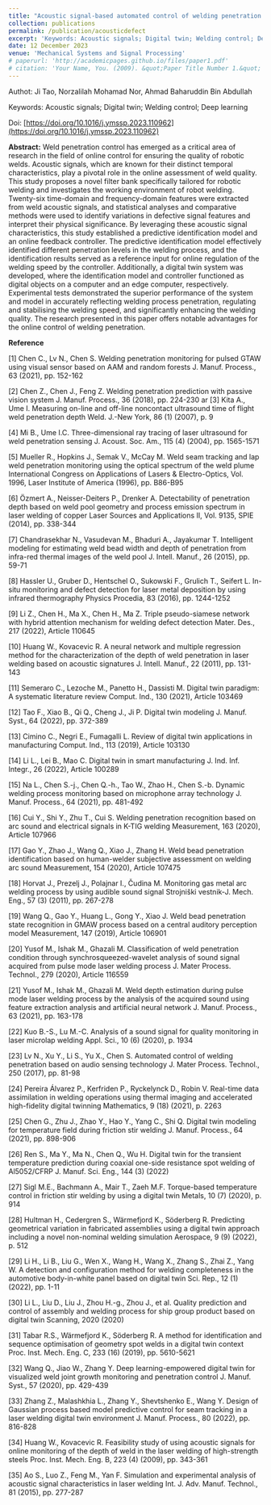 ```yaml
---
title: "Acoustic signal-based automated control of welding penetration using digital twin technology"
collection: publications
permalink: /publication/acousticdefect
excerpt: 'Keywords: Acoustic signals; Digital twin; Welding control; Deep learning'
date: 12 December 2023
venue: 'Mechanical Systems and Signal Processing'
# paperurl: 'http://academicpages.github.io/files/paper1.pdf'
# citation: 'Your Name, You. (2009). &quot;Paper Title Number 1.&quot; <i>Journal 1</i>. 1(1).'
---
```

Authot: Ji Tao, Norzalilah Mohamad Nor, Ahmad Baharuddin Bin Abdullah

Keywords: Acoustic signals; Digital twin; Welding control; Deep learning

Doi: [https://doi.org/10.1016/j.ymssp.2023.110962](https://doi.org/10.1016/j.ymssp.2023.110962)

**Abstract:**
Weld penetration control has emerged as a critical area of research in the field of online control 
for ensuring the quality of robotic welds. Acoustic signals, which are known for their distinct 
temporal characteristics, play a pivotal role in the online assessment of weld quality. This study 
proposes a novel filter bank specifically tailored for robotic welding and investigates the working 
environment of robot welding. Twenty-six time-domain and frequency-domain features were extracted 
from weld acoustic signals, and statistical analyses and comparative methods were used to identify 
variations in defective signal features and interpret their physical significance. By leveraging 
these acoustic signal characteristics, this study established a predictive identification model 
and an online feedback controller. The predictive identification model effectively identified 
different penetration levels in the welding process, and the identification results served as a 
reference input for online regulation of the welding speed by the controller. Additionally, a 
digital twin system was developed, where the identification model and controller functioned as 
digital objects on a computer and an edge computer, respectively. Experimental tests demonstrated 
the superior performance of the system and model in accurately reflecting welding process 
penetration, regulating and stabilising the welding speed, and significantly enhancing the 
welding quality. The research presented in this paper offers notable advantages for the online 
control of welding penetration.



**Reference**

[1]
Chen C., Lv N., Chen S.
Welding penetration monitoring for pulsed GTAW using visual sensor based on AAM and random forests
J. Manuf. Process., 63 (2021), pp. 152-162

[2]
Chen Z., Chen J., Feng Z.
Welding penetration prediction with passive vision system
J. Manuf. Process., 36 (2018), pp. 224-230
ar
[3]
Kita A., Ume I.
Measuring on-line and off-line noncontact ultrasound time of flight weld penetration depth
Weld. J.-New York, 86 (1) (2007), p. 9

[4]
Mi B., Ume I.C.
Three-dimensional ray tracing of laser ultrasound for weld penetration sensing
J. Acoust. Soc. Am., 115 (4) (2004), pp. 1565-1571

[5]
Mueller R., Hopkins J., Semak V., McCay M.
Weld seam tracking and lap weld penetration monitoring using the optical spectrum of the weld plume
International Congress on Applications of Lasers & Electro-Optics, Vol. 1996, Laser Institute of America (1996), pp. B86-B95

[6]
Özmert A., Neisser-Deiters P., Drenker A.
Detectability of penetration depth based on weld pool geometry and process emission spectrum in laser welding of copper
Laser Sources and Applications II, Vol. 9135, SPIE (2014), pp. 338-344

[7]
Chandrasekhar N., Vasudevan M., Bhaduri A., Jayakumar T.
Intelligent modeling for estimating weld bead width and depth of penetration from infra-red thermal images of the weld pool
J. Intell. Manuf., 26 (2015), pp. 59-71

[8]
Hassler U., Gruber D., Hentschel O., Sukowski F., Grulich T., Seifert L.
In-situ monitoring and defect detection for laser metal deposition by using infrared thermography
Physics Procedia, 83 (2016), pp. 1244-1252

[9]
Li Z., Chen H., Ma X., Chen H., Ma Z.
Triple pseudo-siamese network with hybrid attention mechanism for welding defect detection
Mater. Des., 217 (2022), Article 110645

[10]
Huang W., Kovacevic R.
A neural network and multiple regression method for the characterization of the depth of weld penetration in laser welding based on acoustic signatures
J. Intell. Manuf., 22 (2011), pp. 131-143

[11]
Semeraro C., Lezoche M., Panetto H., Dassisti M.
Digital twin paradigm: A systematic literature review
Comput. Ind., 130 (2021), Article 103469

[12]
Tao F., Xiao B., Qi Q., Cheng J., Ji P.
Digital twin modeling
J. Manuf. Syst., 64 (2022), pp. 372-389

[13]
Cimino C., Negri E., Fumagalli L.
Review of digital twin applications in manufacturing
Comput. Ind., 113 (2019), Article 103130

[14]
Li L., Lei B., Mao C.
Digital twin in smart manufacturing
J. Ind. Inf. Integr., 26 (2022), Article 100289

[15]
Na L., Chen S.-j., Chen Q.-h., Tao W., Zhao H., Chen S.-b.
Dynamic welding process monitoring based on microphone array technology
J. Manuf. Process., 64 (2021), pp. 481-492

[16]
Cui Y., Shi Y., Zhu T., Cui S.
Welding penetration recognition based on arc sound and electrical signals in K-TIG welding
Measurement, 163 (2020), Article 107966

[17]
Gao Y., Zhao J., Wang Q., Xiao J., Zhang H.
Weld bead penetration identification based on human-welder subjective assessment on welding arc sound
Measurement, 154 (2020), Article 107475

[18]
Horvat J., Prezelj J., Polajnar I., Čudina M.
Monitoring gas metal arc welding process by using audible sound signal
Strojniški vestnik-J. Mech. Eng., 57 (3) (2011), pp. 267-278

[19]
Wang Q., Gao Y., Huang L., Gong Y., Xiao J.
Weld bead penetration state recognition in GMAW process based on a central auditory perception model
Measurement, 147 (2019), Article 106901

[20]
Yusof M., Ishak M., Ghazali M.
Classification of weld penetration condition through synchrosqueezed-wavelet analysis of sound signal acquired from pulse mode laser welding process
J. Mater Process. Technol., 279 (2020), Article 116559

[21]
Yusof M., Ishak M., Ghazali M.
Weld depth estimation during pulse mode laser welding process by the analysis of the acquired sound using feature extraction analysis and artificial neural network
J. Manuf. Process., 63 (2021), pp. 163-178

[22]
Kuo B.-S., Lu M.-C.
Analysis of a sound signal for quality monitoring in laser microlap welding
Appl. Sci., 10 (6) (2020), p. 1934

[23]
Lv N., Xu Y., Li S., Yu X., Chen S.
Automated control of welding penetration based on audio sensing technology
J. Mater Process. Technol., 250 (2017), pp. 81-98

[24]
Pereira Álvarez P., Kerfriden P., Ryckelynck D., Robin V.
Real-time data assimilation in welding operations using thermal imaging and accelerated high-fidelity digital twinning
Mathematics, 9 (18) (2021), p. 2263

[25]
Chen G., Zhu J., Zhao Y., Hao Y., Yang C., Shi Q.
Digital twin modeling for temperature field during friction stir welding
J. Manuf. Process., 64 (2021), pp. 898-906

[26]
Ren S., Ma Y., Ma N., Chen Q., Wu H.
Digital twin for the transient temperature prediction during coaxial one-side resistance spot welding of Al5052/CFRP
J. Manuf. Sci. Eng., 144 (3) (2022)

[27]
Sigl M.E., Bachmann A., Mair T., Zaeh M.F.
Torque-based temperature control in friction stir welding by using a digital twin
Metals, 10 (7) (2020), p. 914

[28]
Hultman H., Cedergren S., Wärmefjord K., Söderberg R.
Predicting geometrical variation in fabricated assemblies using a digital twin approach including a novel non-nominal welding simulation
Aerospace, 9 (9) (2022), p. 512

[29]
Li H., Li B., Liu G., Wen X., Wang H., Wang X., Zhang S., Zhai Z., Yang W.
A detection and configuration method for welding completeness in the automotive body-in-white panel based on digital twin
Sci. Rep., 12 (1) (2022), pp. 1-11

[30]
Li L., Liu D., Liu J., Zhou H.-g., Zhou J., et al.
Quality prediction and control of assembly and welding process for ship group product based on digital twin
Scanning, 2020 (2020)

[31]
Tabar R.S., Wärmefjord K., Söderberg R.
A method for identification and sequence optimisation of geometry spot welds in a digital twin context
Proc. Inst. Mech. Eng. C, 233 (16) (2019), pp. 5610-5621

[32]
Wang Q., Jiao W., Zhang Y.
Deep learning-empowered digital twin for visualized weld joint growth monitoring and penetration control
J. Manuf. Syst., 57 (2020), pp. 429-439

[33]
Zhang Z., Malashkhia L., Zhang Y., Shevtshenko E., Wang Y.
Design of Gaussian process based model predictive control for seam tracking in a laser welding digital twin environment
J. Manuf. Process., 80 (2022), pp. 816-828

[34]
Huang W., Kovacevic R.
Feasibility study of using acoustic signals for online monitoring of the depth of weld in the laser welding of high-strength steels
Proc. Inst. Mech. Eng. B, 223 (4) (2009), pp. 343-361

[35]
Ao S., Luo Z., Feng M., Yan F.
Simulation and experimental analysis of acoustic signal characteristics in laser welding
Int. J. Adv. Manuf. Technol., 81 (2015), pp. 277-287